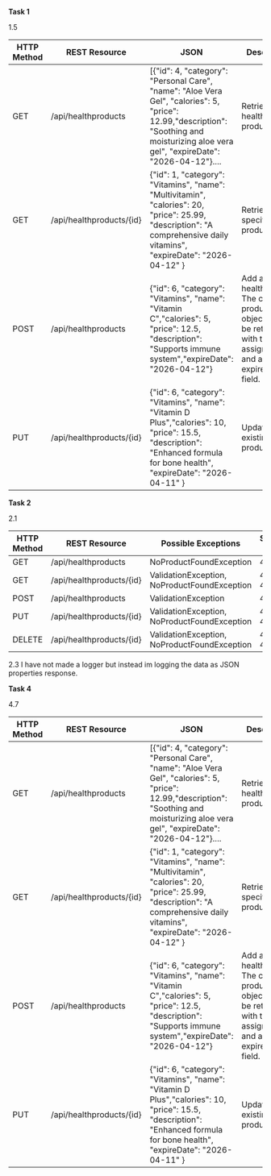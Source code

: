 **Task 1**

1.5


| HTTP Method | REST Resource            | JSON                                                                                                                                                                                     | Description                                                                                                          |
|-------------|--------------------------|------------------------------------------------------------------------------------------------------------------------------------------------------------------------------------------|----------------------------------------------------------------------------------------------------------------------|
| GET         | /api/healthproducts      | [{"id": 4, "category": "Personal Care", "name": "Aloe Vera Gel", "calories": 5, "price": 12.99,"description": "Soothing and moisturizing aloe vera gel", "expireDate": "2026-04-12"}.... | Retrieve all health products                                                                                         |
| GET         | /api/healthproducts/{id} | {"id": 1, "category": "Vitamins", "name": "Multivitamin", "calories": 20, "price": 25.99, "description": "A comprehensive daily vitamins", "expireDate": "2026-04-12" }                                                                                                                                           | Retrieve a specific product by ID                                                                                    |
| POST        | /api/healthproducts      | {"id": 6, "category": "Vitamins", "name": "Vitamin C","calories": 5, "price": 12.5, "description": "Supports immune system","expireDate": "2026-04-12"}                                                                                                                                                           | Add a new healthproduct. The created product object should be returned with the assigned id and an expireDate field. |
| PUT         | /api/healthproducts/{id} | {"id": 6, "category": "Vitamins", "name": "Vitamin D Plus","calories": 10, "price": 15.5, "description": "Enhanced formula for bone health", "expireDate": "2026-04-11" }                                                                                                                                         | Update an existing health product by ID.                                                                             |



**Task 2**

2.1

| HTTP Method | REST Resource            | Possible Exceptions                             | Status Code |
|-------------|--------------------------|--------------------------------------------------|-------------|
| GET         | /api/healthproducts      | NoProductFoundException                          | 404         |
| GET         | /api/healthproducts/{id} | ValidationException, NoProductFoundException     | 400, 404    |
| POST        | /api/healthproducts      | ValidationException                              | 400         |
| PUT         | /api/healthproducts/{id} | ValidationException, NoProductFoundException     | 400, 404    |
| DELETE      | /api/healthproducts/{id} | ValidationException, NoProductFoundException     | 400, 404    |

2.3
I have not made a logger but instead im logging the data as JSON properties response.

**Task 4**

4.7

| HTTP Method | REST Resource            | JSON                                                                                                                                                                                     | Description                                                                                                          |
|-------------|--------------------------|------------------------------------------------------------------------------------------------------------------------------------------------------------------------------------------|----------------------------------------------------------------------------------------------------------------------|
| GET         | /api/healthproducts      | [{"id": 4, "category": "Personal Care", "name": "Aloe Vera Gel", "calories": 5, "price": 12.99,"description": "Soothing and moisturizing aloe vera gel", "expireDate": "2026-04-12"}.... | Retrieve all health products                                                                                         |
| GET         | /api/healthproducts/{id} | {"id": 1, "category": "Vitamins", "name": "Multivitamin", "calories": 20, "price": 25.99, "description": "A comprehensive daily vitamins", "expireDate": "2026-04-12" }                                                                                                                                           | Retrieve a specific product by ID                                                                                    |
| POST        | /api/healthproducts      | {"id": 6, "category": "Vitamins", "name": "Vitamin C","calories": 5, "price": 12.5, "description": "Supports immune system","expireDate": "2026-04-12"}                                                                                                                                                           | Add a new healthproduct. The created product object should be returned with the assigned id and an expireDate field. |
| PUT         | /api/healthproducts/{id} | {"id": 6, "category": "Vitamins", "name": "Vitamin D Plus","calories": 10, "price": 15.5, "description": "Enhanced formula for bone health", "expireDate": "2026-04-11" }                                                                                                                                         | Update an existing health product by ID.                                                                             |
